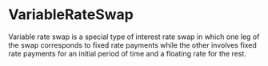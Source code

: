 # VariableRateSwap
Variable rate swap is a special type of interest rate swap in which one leg of the swap corresponds to fixed rate payments while the other involves fixed rate payments for an initial period of time and a floating rate for the rest. 
